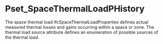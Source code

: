 # Pset_SpaceThermalLoadPHistory

The space thermal load IfcSpaceThermalLoadProperties defines actual measured thermal losses and gains occurring within a space or zone. The thermal load source attribute defines an enumeration of possible sources of the thermal load.
